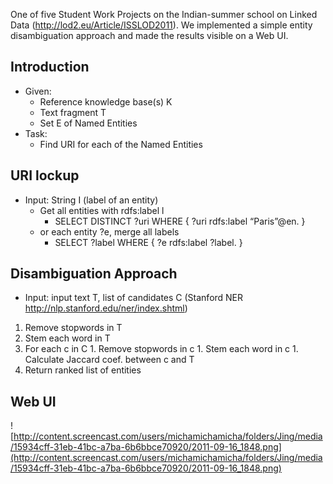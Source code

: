 

One of five Student Work Projects on the Indian-summer school on Linked Data (http://lod2.eu/Article/ISSLOD2011). We implemented a simple entity disambiguation approach and made the results visible on a Web UI.

## Introduction ##
  * Given:
    * Reference knowledge base(s) K
    * Text fragment T
    * Set E of Named Entities
  * Task:
    * Find URI for each of the Named Entities
## URI lockup ##
  * Input: String I (label of an entity)
    * Get all entities with rdfs:label l
      * SELECT DISTINCT ?uri WHERE { ?uri rdfs:label “Paris”@en. }
    * or each entity ?e, merge all labels
      * SELECT ?label WHERE { ?e rdfs:label ?label. }
## Disambiguation Approach ##
  * Input: input text T, list of candidates C (Stanford NER http://nlp.stanford.edu/ner/index.shtml)
  1. Remove stopwords in T
  1. Stem each word in T
  1. For each c in C
    1. Remove stopwords in c
    1. Stem each word in c
    1. Calculate Jaccard coef. between c and T
  1. Return ranked list of entities
## Web UI ##
![http://content.screencast.com/users/michamichamicha/folders/Jing/media/15934cff-31eb-41bc-a7ba-6b6bbce70920/2011-09-16_1848.png](http://content.screencast.com/users/michamichamicha/folders/Jing/media/15934cff-31eb-41bc-a7ba-6b6bbce70920/2011-09-16_1848.png)